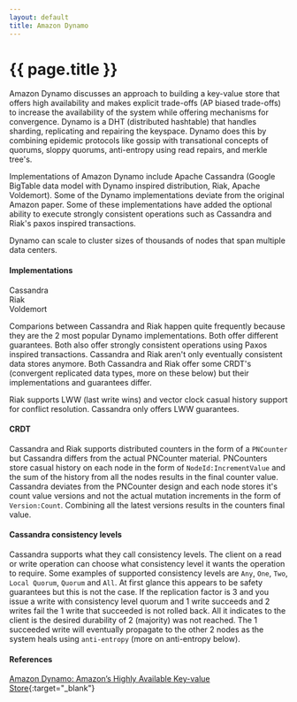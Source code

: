 ```yaml
---
layout: default
title: Amazon Dynamo
---
```


# {{ page.title }}

Amazon Dynamo discusses an approach to building a key-value store that offers high availability and makes explicit trade-offs (AP biased trade-offs) to increase the availability of the system while offering mechanisms for convergence. Dynamo is a DHT (distributed hashtable) that handles sharding, replicating and repairing the keyspace. Dynamo does this by combining epidemic protocols like gossip with transational concepts of quorums, sloppy quorums, anti-entropy using read repairs, and merkle tree's.

Implementations of Amazon Dynamo include Apache Cassandra (Google BigTable data model with Dynamo inspired distribution, Riak, Apache Voldemort). Some of the Dynamo implementations deviate from the original Amazon paper. Some of these implementations have added the optional ability to execute strongly consistent operations such as Cassandra and Riak's paxos inspired transactions.

Dynamo can scale to cluster sizes of thousands of nodes that span multiple data centers.

#### Implementations
Cassandra    
Riak    
Voldemort    

Comparions between Cassandra and Riak happen quite frequently because they are the 2 most popular Dynamo implementations. Both offer different guarantees. Both also offer strongly consistent operations using Paxos inspired transactions. Cassandra and Riak aren't only eventually consistent data stores anymore. Both Cassandra and Riak offer some CRDT's (convergent replicated data types, more on these below) but their implementations and guarantees differ.

Riak supports LWW (last write wins) and vector clock casual history support for conflict resolution. Cassandra only offers LWW guarantees.

#### CRDT    
Cassandra and Riak supports distributed counters in the form of a `PNCounter` but Cassandra differs from the actual PNCounter material. PNCounters store casual history on each node in the form of `NodeId:IncrementValue` and the sum of the history from all the nodes results in the final counter value. Cassandra deviates from the PNCounter design and each node stores it's count value versions and not the actual mutation increments in the form of `Version:Count`. Combining all the latest versions results in the counters final value.

#### Cassandra consistency levels    
Cassandra supports what they call consistency levels. The client on a read or write operation can choose what consistency level it wants the operation to require. Some examples of supported consistency levels are `Any`, `One`, `Two`, `Local Quorum`, `Quorum` and `All`. At first glance this appears to be safety guarantees but this is not the case. If the replication factor is 3 and you issue a write with consistency level quorum and 1 write succeeds and 2 writes fail the 1 write that succeeded is not rolled back. All it indicates to the client is the desired durability of 2 (majority) was not reached. The 1 succeeded write will eventually propagate to the other 2 nodes as the system heals using `anti-entropy` (more on anti-entropy below).

#### References
[Amazon Dynamo: Amazon’s Highly Available Key-value Store](http://www.allthingsdistributed.com/files/amazon-dynamo-sosp2007.pdf){:target="_blank"}
